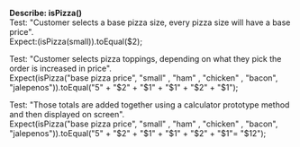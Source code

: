 **Describe: isPizza()** <br>
Test: "Customer selects a base pizza size, every pizza size will have a base price". <br>
Expect:(isPizza(small)).toEqual($2);

Test: "Customer selects pizza toppings, depending on what they pick the order is increased in price". <br>
Expect(isPizza("base pizza price", "small" , "ham" , "chicken" , "bacon", "jalepenos")).toEqual("5" + "$2" + "$1" + "$1" + "$2" + "$1");

Test: "Those totals are added together using a calculator prototype method and then displayed on screen". <br>
Expect(isPizza("base pizza price", "small" , "ham" , "chicken" , "bacon", "jalepenos")).toEqual("5" + "$2" + "$1" + "$1" + "$2" + "$1"= "$12");
